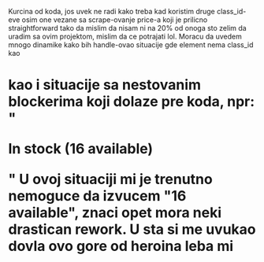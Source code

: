 Kurcina od koda, jos uvek ne radi kako treba kad koristim druge class_id-eve osim one vezane sa scrape-ovanje price-a koji je prilicno straightforward tako da mislim da nisam ni na 20% od onoga sto zelim da uradim sa ovim projektom, mislim da ce potrajati lol.
Moracu da uvedem mnogo dinamike kako bih handle-ovao situacije gde element nema class_id kao <h1> kao i situacije sa nestovanim blockerima koji dolaze pre koda, npr: "<p class="instock availability"> <i class="icon-ok"></i>  In stock (16 available) </p>"
U ovoj situaciji mi je trenutno nemoguce da izvucem "16 available", znaci opet mora neki drastican rework.
U sta si me uvukao dovla ovo gore od heroina leba mi
